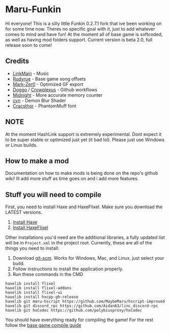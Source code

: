 # Maru-Funkin

Hi everyone! This is a silly little Funkin 0.2.7.1 fork that ive been working on for some time now.
Theres no specific goal with it, just to add whatever comes to mind and have fun!
At the moment all of base game is softcoded, as well as having mod folders support.
Current version is beta 2.0, full release soon to come!

## Credits
* [LinkMain](https://www.youtube.com/@uppybuppy) - Music
* [Rudyrue](https://www.youtube.com/@rudyrue3694) - Base game song offsets
* [Mark-Zer0](https://twitter.com/MarkimusZer0) - Optimized GF export
* [Doggo](https://twitter.com/_d1ggo) / [Crowplexus](https://twitter.com/crowplexus) - Github workflows
* [Midnight](https://github.com/what-is-a-git) - More accurate memory counter
* [cyn](https://twitter.com/cyn0x8) - Demon Blur Shader
* [Cracsthor](https://gamebanana.com/members/1844732) - PhantomMuff font

## NOTE

At the moment HashLink support is extremely experimental. Dont expect it to be super stable or
optimized just yet (it bad lol). Please just use Windows or Linux builds.

## How to make a mod

Documentation on how to make mods is being done on the repo's github wiki! Ill add more stuff
as time goes on and i add more features.

## Stuff you will need to compile

First, you need to install Haxe and HaxeFlixel. Make sure you download the LATEST versions.

1. [Install Haxe](https://haxe.org/download/)
2. [Install HaxeFlixel](https://haxeflixel.com/documentation/install-haxeflixel/)

Other installations you'd need are the additional libraries, a fully updated list will be in `Project.xml` in the project root. Currently, these are all of the things you need to install:

1. Download [git-scm](https://git-scm.com/downloads). Works for Windows, Mac, and Linux, just select your build.
2. Follow instructions to install the application properly.
3. Run these commands in the CMD

```
haxelib install flixel
haxelib install flixel-addons
haxelib install flixel-ui
haxelib install hxcpp-gh-release
haxelib git maru-hscript https://github.com/MaybeMaru/hscript-improved
haxelib git discord_rpc https://github.com/Aidan63/linc_discord-rpc
haxelib git hxCodec https://github.com/polybiusproxy/hxCodec
```
You should have everything ready for compiling the game!
For the rest follow the [base game compile guide](https://github.com/FunkinCrew/Funkin#compiling-game)
